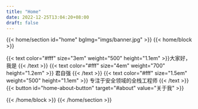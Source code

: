 ```yaml
---
title: "Home"
date: 2022-12-25T13:04:20+08:00
draft: false
---
```


{{< home/section id="home" bgImg="imgs/banner.jpg" >}}
{{< home/block >}}

{{< text color="#fff" size="3em" weight="500" height="1.1em" >}}大家好，我是 {{< /text >}}
{{< text color="#fff" size="4em" weight="700" height="1.2em" >}} 君自强 {{< /text >}}
{{< text color="#fff" size="1.5em" weight="500" height="1.1em" >}} 专注于安全领域的全栈工程师 {{< /text >}}
{{< button id="home-about-button" target="#about" value="关于我" >}}

{{< /home/block >}}
{{< /home/section >}}
